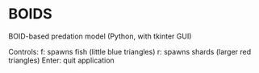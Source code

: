 # BOIDS
BOID-based predation model (Python, with tkinter GUI)

Controls:
f: spawns fish (little blue triangles)
r: spawns shards (larger red triangles)
Enter: quit application
